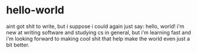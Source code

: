# hello-world
aint got shit to write, but i suppose i could again just say: hello, world!
i'm new at writing software and studying cs in general, but i'm learning fast and i'm looking forward to making cool shit that help make the world even just a bit better.
